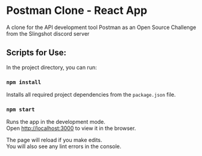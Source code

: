 # Postman Clone - React App

A clone for the API development tool Postman as an Open Source Challenge from the Slingshot discord server

## Scripts for Use:

In the project directory, you can run:

### `npm install`

Installs all required project dependencies from the `package.json` file.

### `npm start`

Runs the app in the development mode.\
Open [http://localhost:3000](http://localhost:3000) to view it in the browser.

The page will reload if you make edits.\
You will also see any lint errors in the console.
